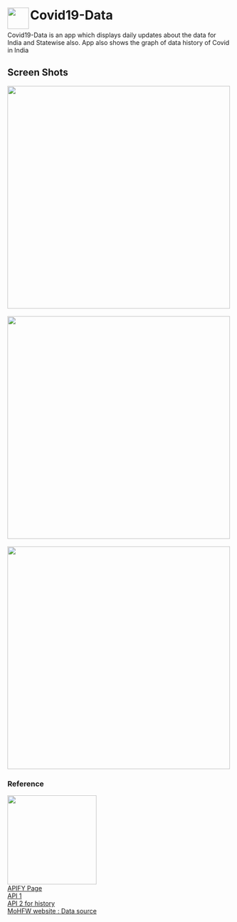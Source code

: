# Covid19-Data <a href="url"><img src="https://user-images.githubusercontent.com/53184162/97488837-c962b980-1984-11eb-8715-1937e750d97b.png" align="left" height="48" width="48" ></a>

Covid19-Data is an app which displays daily updates about the data for India and Statewise also. App also shows the graph of data history of Covid in India

## Screen Shots
 <a href="url"><img src="https://user-images.githubusercontent.com/53184162/97489989-46426300-1986-11eb-82c0-19a1d93fe231.png" height = "500" width ="auto" ></a>
 &nbsp;&nbsp;&nbsp;&nbsp;&nbsp;&nbsp;&nbsp;&nbsp;&nbsp;&nbsp;&nbsp;&nbsp;&nbsp;&nbsp;
 <a href="url"><img src="https://user-images.githubusercontent.com/53184162/97490037-55c1ac00-1986-11eb-99a6-dcb8d49e32e8.png" height = "500" width ="auto" ></a>
&nbsp;&nbsp;&nbsp;&nbsp;&nbsp;&nbsp;&nbsp;&nbsp;&nbsp;&nbsp;&nbsp;&nbsp;&nbsp;
 <a href="url"><img src="https://user-images.githubusercontent.com/53184162/97490051-59edc980-1986-11eb-9a0e-0a1f3c316a9f.png" height = "500" width ="auto" ></a>

### Reference
 <a href="https://github.com/PhilJay/MPAndroidChart"><img src="https://camo.githubusercontent.com/469a2460e3ae032f18db106cfae67adeea99e8ba/68747470733a2f2f7261772e6769746875622e636f6d2f5068696c4a61792f4d5043686172742f6d61737465722f64657369676e2f666561747572655f677261706869635f736d616c6c65722e706e67" height = "auto" width ="200" ><br>
  <a href="https://apify.com/zuzka/covid-in">APIFY Page</a><br>
  <a href="https://api.apify.com/v2/key-value-stores/toDWvRj1JpTXiM8FF/records/LATEST?disableRedirect=true">API 1</a><br>
  <a href="https://api.apify.com/v2/datasets/58a4VXwBBF0HtxuQa/items?format=json&clean=1">API 2 for history</a><br>
  <a href="https://www.mohfw.gov.in/">MoHFW website : Data source</a>
